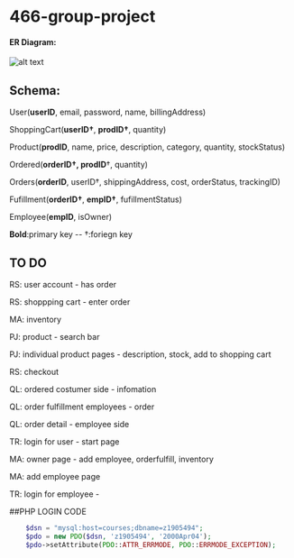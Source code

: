 # 466-group-project
#### ER Diagram: 
![alt text](https://i.imgur.com/zzbvd6Y.jpg "Logo Title Text 1")

## Schema:

User(__userID__, email, password, name, billingAddress)

ShoppingCart(__userID†__, __prodID†__, quantity)

Product(__prodID__, name, price, description, category, quantity, stockStatus)

Ordered(__orderID†, prodID__†, quantity)

Orders(__orderID__, userID†, shippingAddress, cost, orderStatus, trackingID)

Fufillment(__orderID†__, __empID†__, fufillmentStatus)

Employee(__empID__, isOwner)

__Bold__:primary key  --  †:foriegn key


## TO DO

RS: user account - has order

RS: shoppping cart - enter order

MA: inventory 

PJ: product - search bar

PJ: individual product pages - description, stock, add to shopping cart 

RS: checkout

QL: ordered costumer side - infomation

QL: order fulfillment employees - order

QL: order detail - employee side

TR: login for user - start page 

MA: owner page - add employee, orderfulfill, inventory

MA: add employee page 

TR: login for employee - 

##PHP LOGIN CODE
```php
    $dsn = "mysql:host=courses;dbname=z1905494";
    $pdo = new PDO($dsn, 'z1905494', '2000Apr04');
    $pdo->setAttribute(PDO::ATTR_ERRMODE, PDO::ERRMODE_EXCEPTION);
```
